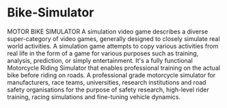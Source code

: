 # Bike-Simulator
MOTOR BIKE SIMULATOR A simulation video game describes a diverse super-category of video games, generally designed to closely simulate real world activities. A simulation game attempts to copy various activities from real life in the form of a game for various purposes such as training, analysis, prediction, or simply entertainment. It's a fully functional Motorcycle Riding Simulator that enables professional training on the actual bike before riding on roads. A professional grade motorcycle simulator for manufacturers, race teams, universities, research institutions and road safety organisations for the purpose of safety research, high-level rider training, racing simulations and fine-tuning vehicle dynamics.
